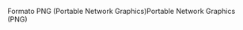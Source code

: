 <span data-ttu-id="a6e4e-101">Formato PNG (Portable Network Graphics)</span><span class="sxs-lookup"><span data-stu-id="a6e4e-101">Portable Network Graphics (PNG)</span></span>